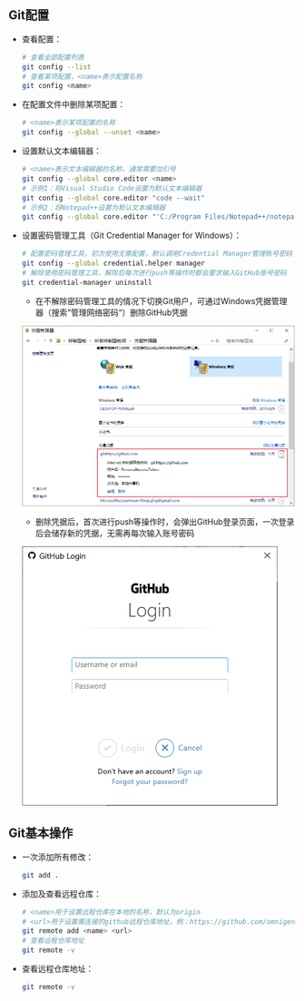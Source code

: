 ## Git配置


- 查看配置：

  ```bash
  # 查看全部配置列表
  git config --list
  # 查看某项配置，<name>表示配置名称
  git config <name>
  ```

- 在配置文件中删除某项配置：

  ```bash
  # <name>表示某项配置的名称
  git config --global --unset <name>
  ```
  
- 设置默认文本编辑器：

  ```bash
  # <name>表示文本编辑器的名称，通常需要加引号
  git config --global core.editor <name>
  # 示例1：将Visual Studio Code设置为默认文本编辑器
  git config --global core.editor "code --wait"
  # 示例2：将Notepad++设置为默认文本编辑器
  git config --global core.editor "'C:/Program Files/Notepad++/notepad++.exe' -multiInst -notabbar -nosession -noPlugin"
  ```
  
- 设置密码管理工具（Git Credential Manager for Windows）：

  ```bash
  # 配置密码管理工具，初次使用无需配置，默认调用Credential Manager管理账号密码
  git config --global credential.helper manager
  # 解除使用密码管理工具，解除后每次进行push等操作时都会要求输入GitHub账号密码
  git credential-manager uninstall
  ```

  - 在不解除密码管理工具的情况下切换Git用户，可通过Windows凭据管理器（搜索“管理网络密码“）删除GitHub凭据

  ![Windows凭据管理器](https://github.com/omnigene/StudyNotes/blob/master/Git/imgs/Windows凭据管理器.png?raw=true)

  - 删除凭据后，首次进行push等操作时，会弹出GitHub登录页面，一次登录后会储存新的凭据，无需再每次输入账号密码

  ![GitHub-Login](https://github.com/omnigene/StudyNotes/blob/master/Git/imgs/GitHub-Login.png?raw=true)



## Git基本操作

- 一次添加所有修改：

  ```bash
  git add .
  ```

- 添加及查看远程仓库：

  ```bash
  # <name>用于设置远程仓库在本地的名称，默认为origin
  # <url>用于设置需连接的github远程仓库地址，例：https://github.com/omnigene/StudyNotes
  git remote add <name> <url>
  # 查看远程仓库地址
  git remote -v
  ```
- 查看远程仓库地址：
  ```bash
  git remote -v
  ```
  